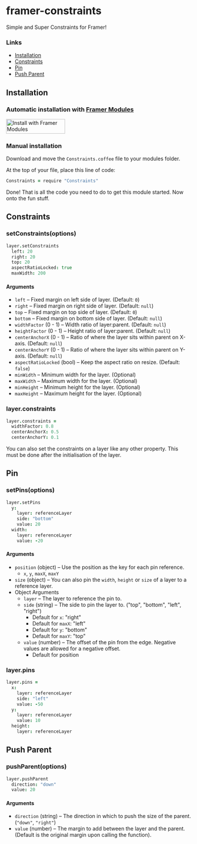 # framer-constraints
Simple and Super Constraints for Framer!

### Links

* [Installation](#installation)
* [Constraints](#constraints)
* [Pin](#pin)
* [Push Parent](#push-parent)

## Installation

### Automatic installation with [Framer Modules](https://www.framermodules.com/)

<a href='https://open.framermodules.com/more-constraints'>
    <img alt='Install with Framer Modules'
    src='https://www.framermodules.com/assets/badge@2x.png' width='160' height='40' />
</a>

### Manual installation

Download and move the <code>Constraints.coffee</code> file to your modules folder.

At the top of your file, place this line of code:

```coffeescript
Constraints = require "Constraints"
```

Done! That is all the code you need to do to get this module started. Now onto the fun stuff.


## Constraints

### setConstraints(options)

```coffeescript
layer.setConstraints
  left: 20
  right: 20
  top: 20
  aspectRatioLocked: true
  maxWidth: 200
```

#### Arguments
* `left` – Fixed margin on left side of layer. (Default: `0`)
* `right` – Fixed margin on right side of layer. (Default: `null`)
* `top` – Fixed margin on top side of layer. (Default: `0`)
* `bottom` – Fixed margin on bottom side of layer. (Default: `null`)
* `widthFactor` (0 - 1) – Width ratio of layer:parent. (Default: `null`)
* `heightFactor` (0 - 1) – Height ratio of layer:parent. (Default: `null`)
* `centerAnchorX` (0 - 1) – Ratio of where the layer sits within parent on X-axis. (Default: `null`)
* `centerAnchorY` (0 - 1) – Ratio of where the layer sits within parent on Y-axis. (Default: `null`)
* `aspectRatioLocked` (bool) – Keep the aspect ratio on resize. (Default: `false`)
* `minWidth` – Minimum width for the layer. (Optional)
* `maxWidth` – Maximum width for the layer. (Optional)
* `minHeight` – Minimum height for the layer. (Optional)
* `maxHeight` – Maximum height for the layer. (Optional)

### layer.constraints

```coffeescript
layer.constraints =
  widthFactor: 0.8
  centerAnchorX: 0.5
  centerAnchorY: 0.1
```

You can also set the constraints on a layer like any other property. This must be done after the initialisation of the layer.


## Pin

### setPins(options)

```coffeescript
layer.setPins
  y:
    layer: referenceLayer
    side: "bottom"
    value: 20
  width:
    layer: referenceLayer
    value: -20
```

#### Arguments
* `position` (object) – Use the position as the key for each pin reference.
  * `x`, `y`, `maxX`, `maxY`
* `size` (object) – You can also pin the `width`, `height` or `size` of a layer to a reference layer.
* Object Arguments
  * `layer` – The layer to reference the pin to.
  * `side` (string) – The side to pin the layer to. ("top", "bottom", "left", "right")
    * Default for `x`: "right"
    * Default for `maxX`: "left"
    * Default for `y`: "bottom"
    * Default for `maxY`: "top"
  * `value` (number) – The offset of the pin from the edge. Negative values are allowed for a negative offset.
    * Default for position

### layer.pins

```coffeescript
layer.pins =
  x:
    layer: referenceLayer
    side: "left"
    value: -50
  y:
    layer: referenceLayer
    value: 10
  height:
    layer: referenceLayer
```


## Push Parent

### pushParent(options)

```coffeescript
layer.pushParent
  direction: "down"
  value: 20
```

#### Arguments
* `direction` (string) – The direction in which to push the size of the parent. (`"down"`, `"right"`)
* `value` (number) – The margin to add between the layer and the parent. (Default is the original margin upon calling the function).











